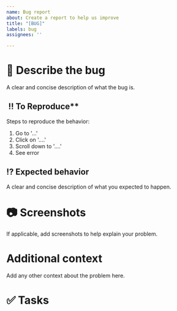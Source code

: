 ```yaml
---
name: Bug report
about: Create a report to help us improve
title: "[BUG]"
labels: bug
assignees: ''

---
```


# 🐛 Describe the bug
A clear and concise description of what the bug is.

##  ‼️ To Reproduce**
Steps to reproduce the behavior:
1. Go to '...'
2. Click on '....'
3. Scroll down to '....'
4. See error

##  ⁉️  Expected behavior 
A clear and concise description of what you expected to happen.

# 📷 Screenshots
If applicable, add screenshots to help explain your problem.

# Additional context
Add any other context about the problem here.

# :white_check_mark: Tasks
